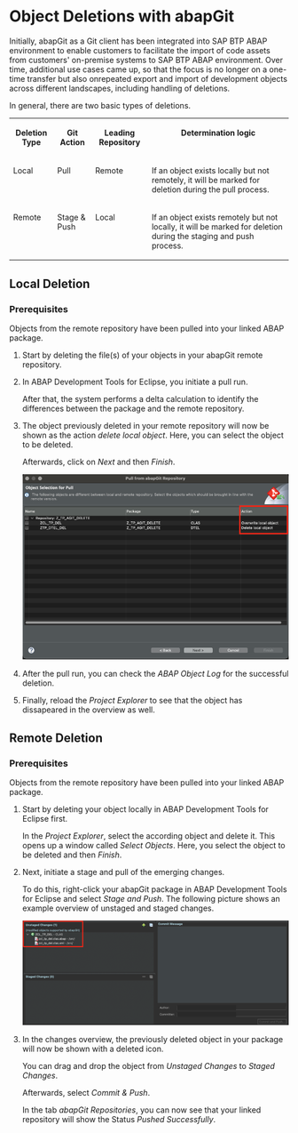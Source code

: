 <!-- loiob281f57d97414149b118f724a81d4ef2 -->

# Object Deletions with abapGit

Initially, abapGit as a Git client has been integrated into SAP BTP ABAP environment to enable customers to facilitate the import of code assets from customers' on-premise systems to SAP BTP ABAP environment. Over time, additional use cases came up, so that the focus is no longer on a one-time transfer but also onrepeated export and import of development objects across different landscapes, including handling of deletions.

In general, there are two basic types of deletions.


<table>
<tr>
<th valign="top">

Deletion Type

</th>
<th valign="top">

Git Action

</th>
<th valign="top">

Leading Repository

</th>
<th valign="top">

Determination logic

</th>
</tr>
<tr>
<td valign="top">

Local

</td>
<td valign="top">

Pull

</td>
<td valign="top">

Remote

</td>
<td valign="top">

If an object exists locally but not remotely, it will be marked for deletion during the pull process.

</td>
</tr>
<tr>
<td valign="top">

Remote

</td>
<td valign="top">

Stage & Push

</td>
<td valign="top">

Local

</td>
<td valign="top">

If an object exists remotely but not locally, it will be marked for deletion during the staging and push process.

</td>
</tr>
</table>



<a name="loiob281f57d97414149b118f724a81d4ef2__section_mm5_5rp_hdc"/>

## Local Deletion



### Prerequisites

Objects from the remote repository have been pulled into your linked ABAP package.

1.  Start by deleting the file\(s\) of your objects in your abapGit remote repository.

2.  In ABAP Development Tools for Eclipse, you initiate a pull run.

    After that, the system performs a delta calculation to identify the differences between the package and the remote repository.

3.  The object previously deleted in your remote repository will now be shown as the action *delete local object*. Here, you can select the object to be deleted.

    Afterwards, click on *Next* and then *Finish*.

    ![](images/ObjectDeletionspic1_129bd77.png)

4.  After the pull run, you can check the *ABAP Object Log* for the successful deletion.

5.  Finally, reload the *Project Explorer* to see that the object has dissapeared in the overview as well.




<a name="loiob281f57d97414149b118f724a81d4ef2__section_cm5_rwp_hdc"/>

## Remote Deletion



### Prerequisites

Objects from the remote repository have been pulled into your linked ABAP package.

1.  Start by deleting your object locally in ABAP Development Tools for Eclipse first.

    In the *Project Explorer*, select the according object and delete it. This opens up a window called *Select Objects*. Here, you select the object to be deleted and then *Finish*.

2.  Next, initiate a stage and pull of the emerging changes.

    To do this, right-click your abapGit package in ABAP Development Tools for Eclipse and select *Stage and Push*. The following picture shows an example overview of unstaged and staged changes.

    ![](images/corrObjDel2_5682cf3.png)

3.  In the changes overview, the previously deleted object in your package will now be shown with a deleted icon.

    You can drag and drop the object from *Unstaged Changes* to *Staged Changes*.

    Afterwards, select *Commit & Push*.

    In the tab *abapGit Repositories*, you can now see that your linked repository will show the Status *Pushed Successfully*.


